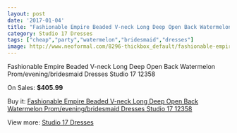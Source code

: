 ```yaml
---
layout: post
date: '2017-01-04'
title: "Fashionable Empire Beaded V-neck Long Deep Open Back Watermelon Prom/evening/bridesmaid Dresses Studio 17 12358"
category: Studio 17 Dresses
tags: ["cheap","party","watermelon","bridesmaid","dresses"]
image: http://www.neoformal.com/8296-thickbox_default/fashionable-empire-beaded-v-neck-long-deep-open-back-watermelon-prom-evening-bridesmaid-dresses-studio-17-12358.jpg
---
```

Fashionable Empire Beaded V-neck Long Deep Open Back Watermelon Prom/evening/bridesmaid Dresses Studio 17 12358

On Sales: **$405.99**
<a href="https://www.neoformal.com/en/studio-17-dresses/2916-fashionable-empire-beaded-v-neck-long-deep-open-back-watermelon-prom-evening-bridesmaid-dresses-studio-17-12358.html"><amp-img layout="responsive" width="600" height="600" src="//www.neoformal.com/8296-thickbox_default/fashionable-empire-beaded-v-neck-long-deep-open-back-watermelon-prom-evening-bridesmaid-dresses-studio-17-12358.jpg" alt="Fashionable Empire Beaded V-neck Long Deep Open Back Watermelon Prom/evening/bridesmaid Dresses Studio 17 12358 0" /></a>
<a href="https://www.neoformal.com/en/studio-17-dresses/2916-fashionable-empire-beaded-v-neck-long-deep-open-back-watermelon-prom-evening-bridesmaid-dresses-studio-17-12358.html"><amp-img layout="responsive" width="600" height="600" src="//www.neoformal.com/8297-thickbox_default/fashionable-empire-beaded-v-neck-long-deep-open-back-watermelon-prom-evening-bridesmaid-dresses-studio-17-12358.jpg" alt="Fashionable Empire Beaded V-neck Long Deep Open Back Watermelon Prom/evening/bridesmaid Dresses Studio 17 12358 1" /></a>
<a href="https://www.neoformal.com/en/studio-17-dresses/2916-fashionable-empire-beaded-v-neck-long-deep-open-back-watermelon-prom-evening-bridesmaid-dresses-studio-17-12358.html"><amp-img layout="responsive" width="600" height="600" src="//www.neoformal.com/8298-thickbox_default/fashionable-empire-beaded-v-neck-long-deep-open-back-watermelon-prom-evening-bridesmaid-dresses-studio-17-12358.jpg" alt="Fashionable Empire Beaded V-neck Long Deep Open Back Watermelon Prom/evening/bridesmaid Dresses Studio 17 12358 2" /></a>

Buy it: [Fashionable Empire Beaded V-neck Long Deep Open Back Watermelon Prom/evening/bridesmaid Dresses Studio 17 12358](https://www.neoformal.com/en/studio-17-dresses/2916-fashionable-empire-beaded-v-neck-long-deep-open-back-watermelon-prom-evening-bridesmaid-dresses-studio-17-12358.html "Fashionable Empire Beaded V-neck Long Deep Open Back Watermelon Prom/evening/bridesmaid Dresses Studio 17 12358")

View more: [Studio 17 Dresses](https://www.neoformal.com/en/29-studio-17-dresses "Studio 17 Dresses")